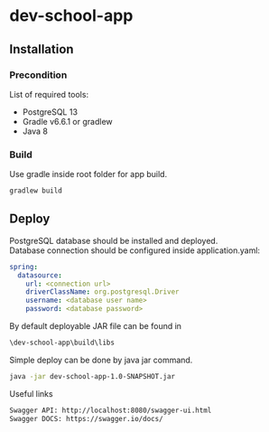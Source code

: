# dev-school-app

## Installation
### Precondition
List of required tools:
<ul>
    <li>PostgreSQL 13</li>
    <li>Gradle v6.6.1 or gradlew</li>
    <li>Java 8</li>
</ul>

### Build

Use gradle inside root folder for app build.

```bash
gradlew build
```

## Deploy

PostgreSQL database should be installed and deployed.<br>
Database connection should be configured inside application.yaml:
```yaml
spring:
  datasource:
    url: <connection url>
    driverClassName: org.postgresql.Driver
    username: <database user name>
    password: <database password>
```

By default deployable JAR file can be found in
```bash
\dev-school-app\build\libs
```

Simple deploy can be done by java jar command.
```bash
java -jar dev-school-app-1.0-SNAPSHOT.jar
```

Useful links
```bash
Swagger API: http://localhost:8080/swagger-ui.html
Swagger DOCS: https://swagger.io/docs/
```